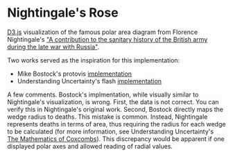 Nightingale's Rose
==================

<a href="http://www.d3js.org" target="_blank">D3.js</a> visualization of the famous polar area diagram from Florence Nightingale's <a href="http://ocp.hul.harvard.edu/dl/contagion/010164675" target="_blank">"A contribution to the sanitary history of the British army during the late war with Russia"</a>. 

Two works served as the inspiration for this implementation:
* Mike Bostock's protovis <a href="http://mbostock.github.io/protovis/ex/crimea-rose.html" target="_blank">implementation</a>
* Understanding Uncertainty's flash <a href="http://understandinguncertainty.org/node/213" target="_blank">implementation</a>

A few comments. Bostock's implmentation, while visually similar to Nightingale's visualization, is wrong. First, the data is not correct. You can verify this in Nightingale's original work. Second, Bostock directly maps the wedge radius to deaths. This mistake is common. Instead, Nightingale represents deaths in terms of area, thus requiring the radius for each wedge to be calculated (for more information, see Understanding Uncertainty's <a href="http://understandinguncertainty.org/node/214" target="_blank">The Mathematics of Coxcombs</a>). This discrepancy would be apparent if one displayed polar axes and allowed reading of radial values.